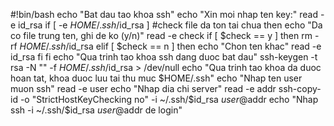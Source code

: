 #!bin/bash
echo "Bat dau tao khoa ssh"
echo "Xin moi nhap ten key:"
read -e id_rsa
if [ -e $HOME/.ssh/$id_rsa ] #check file da ton tai chua
then
	echo "Da co file trung ten, ghi de ko (y/n)"
	read -e check
		if [ $check == y ]
        then
        rm -rf $HOME/.ssh/$id_rsa
        elif [ $check == n ]
        then
        echo "Chon ten khac"
        read -e id_rsa
        fi
fi
echo "Qua trinh tao khoa ssh dang duoc bat dau"
ssh-keygen -t rsa -N "" -f $HOME/.ssh/$id_rsa > /dev/null
echo "Qua trinh tao khoa da duoc hoan tat, khoa duoc luu tai thu muc $HOME/.ssh"
echo "Nhap ten user muon ssh"
read -e user
echo "Nhap dia chi server"
read -e addr
ssh-copy-id -o "StrictHostKeyChecking no" -i ~/.ssh/$id_rsa $user@$addr
echo "Nhap ssh -i ~/.ssh/$id_rsa $user@$addr de login"